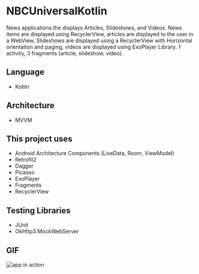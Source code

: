 # NBCUniversalKotlin
News applications the displays Articles, Slideshows, and Videos. News items are displayed using RecyclerView, articles are displayed to the user in a WebView, Slideshows are displayed using a RecyclerView with Horizontal orientation and paging, videos are displayed using ExoPlayer Library. 1 activity, 3 fragments (article, slideshow, video).
## Language
- Kotlin
## Architecture 
- MVVM
## This project uses
- Android Architecture Components (LiveData, Room, ViewModel)
- Retrofit2
- Dagger
- Picasso
- ExoPlayer
- Fragments
- RecyclerView
## Testing Libraries
- JUnit
- OkHttp3:MockWebServer
## GIF
![app in action](https://github.com/manwinder123/NBCUniversalKotlin/blob/master/gifs/running.gif)
